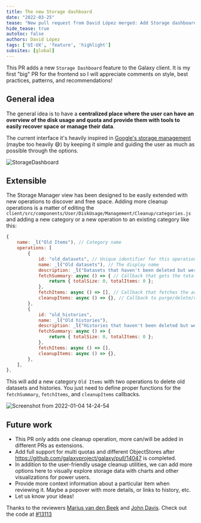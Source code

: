 ```yaml
---
title: The new Storage dashboard
date: "2022-03-25"
tease: "New pull request from David López merged: Add Storage dashboard"
hide_tease: true
autotoc: false
authors: David López
tags: ['UI-UX', 'feature', 'highlight']
subsites: [global]
---
```


This PR adds a new `Storage Dashboard` feature to the Galaxy client. It is my first "big" PR for the frontend so I will appreciate comments on style, best practices, patterns, and recommendations!

## General idea
The general idea is to have a **centralized place where the user can have an overview of the disk usage and quota and provide them with tools to easily recover space or manage their data**.

The current interface it's heavily inspired in [Google's storage management](https://one.google.com/storage) (maybe too heavily :sweat_smile:) by keeping it simple and guiding the user as much as possible through the options.

![StorageDashboard](https://user-images.githubusercontent.com/46503462/148061101-0c2cb696-2a9b-43fe-aee3-7e1cff258ddc.gif)

## Extensible
The Storage Manager view has been designed to be easily extended with new operations to discover and free space. Adding more cleanup operations is a matter of editing the `client/src/components/User/DiskUsage/Management/Cleanup/categories.js` and adding a new category or a new operation to an existing category like this:
```js
{
    name: _l("Old Items"), // Category name
    operations: [
        {
            id: "old_datasets", // Unique identifier for this operation
            name: _l("Old datasets"), // The display name
            description: _l("Datasets that haven't been deleted but were not modified in quite some time"),
            fetchSummary: async () => { // Callback that gets the total recoverable space and the number of items to clear
                return { totalSize: 0, totalItems: 0 };
            },
            fetchItems: async () => [], // Callback that fetches the actual items to clear
            cleanupItems: async () => {}, // Callback to purge/delete/clear a collection of items
        },
        {
            id: "old_histories",
            name: _l("Old histories"),
            description: _l("Histories that haven't been deleted but were not modified in quite some time"),
            fetchSummary: async () => {
                return { totalSize: 0, totalItems: 0 };
            },
            fetchItems: async () => [],
            cleanupItems: async () => {},
        },
    ],
},
```
This will add a new category `Old Items` with two operations to delete old datasets and histories. You just need to define proper functions for the `fetchSummary`, `fetchItems`, and `cleanupItems` callbacks.

![Screenshot from 2022-01-04 14-24-54](https://user-images.githubusercontent.com/46503462/148066511-0a98b6be-27c5-4658-bdf7-239fcfaedc2d.png)


## Future work
- This PR only adds one cleanup operation, more can/will be added in different PRs as extensions.
- Add full support for multi quotas and different ObjectStores after https://github.com/galaxyproject/galaxy/pull/14047 is completed.
- In addition to the user-friendly usage cleanup utilities, we can add more options here to visually explore storage data with charts and other visualizations for power users.
- Provide more context information about a particular item when reviewing it. Maybe a popover with more details, or links to history, etc.
- Let us know your ideas!


 Thanks to the reviewers [Marius van den Beek](https://github.com/mvdbeek) and [John Davis](https://github.com/jdavcs).
 Check out the code at [#13113](https://github.com/galaxyproject/galaxy/pull/13113)
